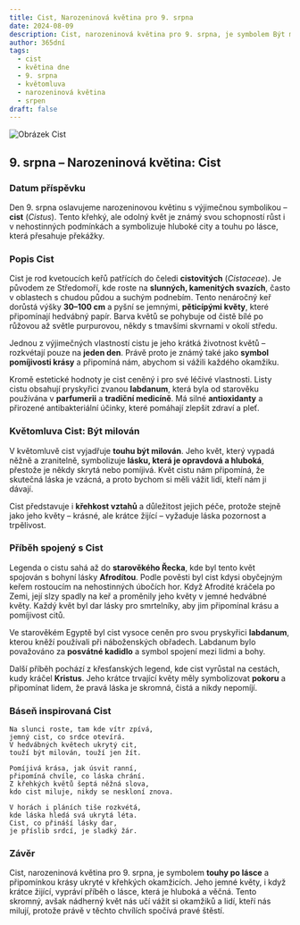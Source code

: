 ```yaml
---
title: Cist, Narozeninová květina pro 9. srpna
date: 2024-08-09
description: Cist, narozeninová květina pro 9. srpna, je symbolem Být milován. Objevte její jedinečný význam, fascinující příběhy a poezii, která oslavuje její krásu.
author: 365dní
tags:
  - cist
  - květina dne
  - 9. srpna
  - květomluva
  - narozeninová květina
  - srpen
draft: false
---
```


![Obrázek Cist](https://cdn.pixabay.com/photo/2020/04/13/16/49/laden-5039229_1280.jpg#center)

## 9. srpna – Narozeninová květina: Cist

### Datum příspěvku

Den 9. srpna oslavujeme narozeninovou květinu s výjimečnou symbolikou – **cist** (_Cistus_). Tento křehký, ale odolný květ je známý svou schopností růst i v nehostinných podmínkách a symbolizuje hluboké city a touhu po lásce, která přesahuje překážky.

### Popis Cist

Cist je rod kvetoucích keřů patřících do čeledi **cistovitých** (_Cistaceae_). Je původem ze Středomoří, kde roste na **slunných, kamenitých svazích**, často v oblastech s chudou půdou a suchým podnebím. Tento nenáročný keř dorůstá výšky **30–100 cm** a pyšní se jemnými, **pěticípými květy**, které připomínají hedvábný papír. Barva květů se pohybuje od čistě bílé po růžovou až světle purpurovou, někdy s tmavšími skvrnami v okolí středu.

Jednou z výjimečných vlastností cistu je jeho krátká životnost květů – rozkvétají pouze na **jeden den**. Právě proto je známý také jako **symbol pomíjivosti krásy** a připomíná nám, abychom si vážili každého okamžiku.

Kromě estetické hodnoty je cist ceněný i pro své léčivé vlastnosti. Listy cistu obsahují pryskyřici zvanou **labdanum**, která byla od starověku používána v **parfumerii** a **tradiční medicíně**. Má silné **antioxidanty** a přirozené antibakteriální účinky, které pomáhají zlepšit zdraví a pleť.

### Květomluva Cist: Být milován

V květomluvě cist vyjadřuje **touhu být milován**. Jeho květ, který vypadá něžně a zranitelně, symbolizuje **lásku, která je opravdová a hluboká**, přestože je někdy skrytá nebo pomíjivá. Květ cistu nám připomíná, že skutečná láska je vzácná, a proto bychom si měli vážit lidí, kteří nám ji dávají.

Cist představuje i **křehkost vztahů** a důležitost jejich péče, protože stejně jako jeho květy – krásné, ale krátce žijící – vyžaduje láska pozornost a trpělivost.

### Příběh spojený s Cist

Legenda o cistu sahá až do **starověkého Řecka**, kde byl tento květ spojován s bohyní lásky **Afrodítou**. Podle pověsti byl cist kdysi obyčejným keřem rostoucím na nehostinných úbočích hor. Když Afrodité kráčela po Zemi, její slzy spadly na keř a proměnily jeho květy v jemné hedvábné květy. Každý květ byl dar lásky pro smrtelníky, aby jim připomínal krásu a pomíjivost citů.

Ve starověkém Egyptě byl cist vysoce ceněn pro svou pryskyřici **labdanum**, kterou kněží používali při náboženských obřadech. Labdanum bylo považováno za **posvátné kadidlo** a symbol spojení mezi lidmi a bohy.

Další příběh pochází z křesťanských legend, kde cist vyrůstal na cestách, kudy kráčel **Kristus**. Jeho krátce trvající květy měly symbolizovat **pokoru** a připomínat lidem, že pravá láska je skromná, čistá a nikdy nepomíjí.

### Báseň inspirovaná Cist

```
Na slunci roste, tam kde vítr zpívá,  
jemný cist, co srdce otevírá.  
V hedvábných květech ukrytý cit,  
touží být milován, touží jen žít.  

Pomíjivá krása, jak úsvit ranní,  
připomíná chvíle, co láska chrání.  
Z křehkých květů šeptá něžná slova,  
kdo cist miluje, nikdy se neskloní znova.  

V horách i pláních tiše rozkvétá,  
kde láska hledá svá ukrytá léta.  
Cist, co přináší lásky dar,  
je příslib srdcí, je sladký žár.  
```

### Závěr

Cist, narozeninová květina pro 9. srpna, je symbolem **touhy po lásce** a připomínkou krásy ukryté v křehkých okamžicích. Jeho jemné květy, i když krátce žijící, vypráví příběh o lásce, která je hluboká a věčná. Tento skromný, avšak nádherný květ nás učí vážit si okamžiků a lidí, kteří nás milují, protože právě v těchto chvílích spočívá pravé štěstí.